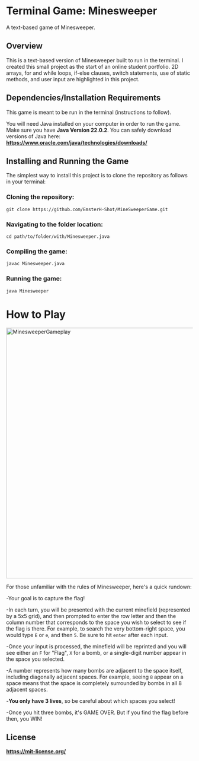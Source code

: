 # Terminal Game: Minesweeper

A text-based game of Minesweeper.

## Overview

This is a text-based version of Minesweeper built to run in the terminal. I created this small project as the start of an online student portfolio. 2D arrays, for and while loops, if-else clauses, switch statements, use of static methods, and user input are highlighted in this project.

## Dependencies/Installation Requirements

This game is meant to be run in the terminal (instructions to follow).

You will need Java installed on your computer in order to run the game. 
Make sure you have **Java Version 22.0.2**.
You can safely download versions of Java here: **https://www.oracle.com/java/technologies/downloads/**

## Installing and Running the Game

The simplest way to install this project is to clone the repository as follows in your terminal:

### Cloning the repository:
```git clone https://github.com/EmsterH-Shot/MineSweeperGame.git```

### Navigating to the folder location:
```cd path/to/folder/with/Minesweeper.java```

### Compiling the game:
```javac Minesweeper.java```

### Running the game:
```java Minesweeper```

# How to Play

<img width="725" height="676" alt="MinesweeperGameplay" src="https://github.com/user-attachments/assets/65ce631d-34bb-42e3-8534-56f7deaec93c" />

For those unfamiliar with the rules of Minesweeper, here's a quick rundown:

-Your goal is to capture the flag!

-In each turn, you will be presented with the current minefield (represented by a 5x5 grid), and then prompted to enter the row letter and then the column number that corresponds to the space you wish to select to see if the flag is there. 
For example, to search the very bottom-right space, you would type ```E``` or ```e```, and then ```5```. Be sure to hit ```enter``` after each input.

-Once your input is processed, the minefield will be reprinted and you will see either an ```F``` for "Flag", ```X``` for a bomb, or a single-digit number appear in the space you selected. 

-A number represents how many bombs are adjacent to the space itself, including diagonally adjacent spaces. For example, seeing ```8``` appear on a space means that the space is completely surrounded by bombs in all 8 adjacent spaces.

-**You only have 3 lives**, so be careful about which spaces you select!

-Once you hit three bombs, it's GAME OVER. But if you find the flag before then, you WIN!

## License

**https://mit-license.org/**
